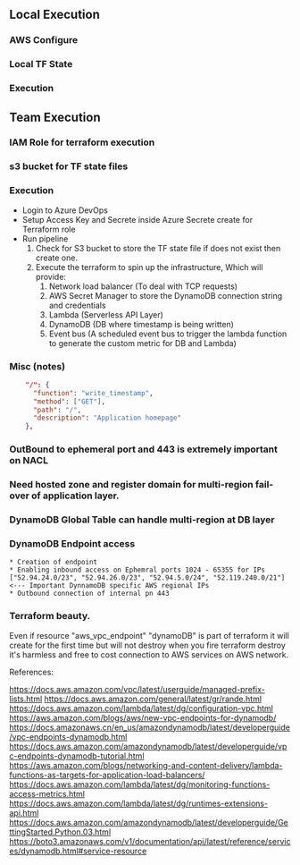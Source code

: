 ## Local Execution

### AWS Configure

### Local TF State

### Execution


## Team Execution

### IAM Role for terraform execution

### s3 bucket for TF state files

### Execution
* Login to Azure DevOps
* Setup Access Key and Secrete inside Azure Secrete create for Terraform role
* Run pipeline
    1. Check for S3 bucket to store the TF state file if does not exist then create one.
    2. Execute the terraform to spin up the infrastructure, Which will provide:
        1. Network load balancer (To deal with TCP requests)
        2. AWS Secret Manager to store the DynamoDB connection string and credentials
        3. Lambda (Serverless API Layer)
        4. DynamoDB (DB where timestamp is being written)
        5. Event bus (A scheduled event bus to trigger the lambda function to generate the custom metric for DB and Lambda)





### Misc (notes)

```json
    "/": {
      "function": "write_timestamp",
      "method": ["GET"],
      "path": "/",
      "description": "Application homepage"
    },
```




### OutBound to ephemeral port and 443 is extremely important on NACL

### Need hosted zone and register domain for multi-region fail-over of application layer.

### DynamoDB Global Table can handle multi-region at DB layer

### DynamoDB Endpoint access
    * Creation of endpoint
    * Enabling inbound access on Ephemral ports 1024 - 65355 for IPs ["52.94.24.0/23", "52.94.26.0/23", "52.94.5.0/24", "52.119.240.0/21"] <--- Important DynnamoDB specific AWS regional IPs
    * Outbound connection of internal pn 443


### Terraform beauty.
Even if resource "aws_vpc_endpoint" "dynamoDB" is part of terraform it will create for the first time but will not destroy
when you fire terraform destroy it's harmless and free to cost connection to AWS services on AWS network.

References:

https://docs.aws.amazon.com/vpc/latest/userguide/managed-prefix-lists.html
https://docs.aws.amazon.com/general/latest/gr/rande.html
https://docs.aws.amazon.com/lambda/latest/dg/configuration-vpc.html
https://aws.amazon.com/blogs/aws/new-vpc-endpoints-for-dynamodb/
https://docs.amazonaws.cn/en_us/amazondynamodb/latest/developerguide/vpc-endpoints-dynamodb.html
https://docs.aws.amazon.com/amazondynamodb/latest/developerguide/vpc-endpoints-dynamodb-tutorial.html
https://aws.amazon.com/blogs/networking-and-content-delivery/lambda-functions-as-targets-for-application-load-balancers/
https://docs.aws.amazon.com/lambda/latest/dg/monitoring-functions-access-metrics.html
https://docs.aws.amazon.com/lambda/latest/dg/runtimes-extensions-api.html
https://docs.aws.amazon.com/amazondynamodb/latest/developerguide/GettingStarted.Python.03.html
https://boto3.amazonaws.com/v1/documentation/api/latest/reference/services/dynamodb.html#service-resource